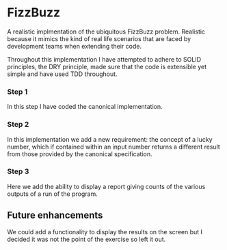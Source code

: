 # FizzBuzz

A realistic implmentation of the ubiquitous FizzBuzz problem.  Realistic because it mimics the kind of real life scenarios that are faced by development teams when extending their code.

Throughout this implementation I have attempted to adhere to SOLID principles, the DRY principle, made sure that the code is extensible yet simple and have used TDD throughout.

### Step 1

In this step I have coded the canonical implementation.

### Step 2

In this implementation we add a new requirement: the concept of a lucky number, which if contained within an input number returns a different result from those provided by the canonical specification.

### Step 3

Here we add the ability to display a report giving counts of the various outputs of a run of the program.

## Future enhancements

We could add a functionality to display the results on the screen but I decided it was not the point of the exercise so left it out.